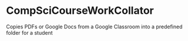 # CompSciCourseWorkCollator
Copies PDFs or Google Docs from a Google Classroom into a predefined folder for a student
